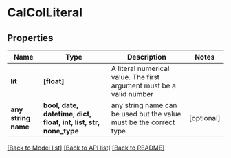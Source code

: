 # CalColLiteral


## Properties
Name | Type | Description | Notes
------------ | ------------- | ------------- | -------------
**lit** | **[float]** | A literal numerical value. The first argument must be a valid number  | 
**any string name** | **bool, date, datetime, dict, float, int, list, str, none_type** | any string name can be used but the value must be the correct type | [optional]

[[Back to Model list]](../README.md#documentation-for-models) [[Back to API list]](../README.md#documentation-for-api-endpoints) [[Back to README]](../README.md)


